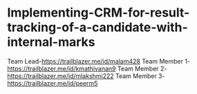 # Implementing-CRM-for-result-tracking-of-a-candidate-with-internal-marks
Team Lead-https://trailblazer.me/id/malam428
Team Member 1-https://trailblazer.me/id/kmathivanan9
Team Member 2-https://trailblazer.me/id/mlakshmi222
Team Member 3-https://trailblazer.me/id/peerm5
